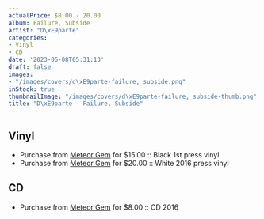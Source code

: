 ```yaml
---
actualPrice: $8.00 - 20.00
album: Failure, Subside
artist: "D\xE9parte"
categories:
- Vinyl
- CD
date: '2023-06-08T05:31:13'
draft: false
images:
- "/images/covers/d\xE9parte-failure,_subside.png"
inStock: true
thumbnailImage: "/images/covers/d\xE9parte-failure,_subside-thumb.png"
title: "D\xE9parte - Failure, Subside"
---
```


## Vinyl
* Purchase from [Meteor Gem](https://meteor-gem.com/products/departe-failure-subside-2xlp) for $15.00 :: Black 1st press vinyl
* Purchase from [Meteor Gem](https://meteor-gem.com/products/departe-failure-subside-2xlp) for $20.00 :: White 2016 press vinyl
## CD
* Purchase from [Meteor Gem](https://meteor-gem.com/products/departe-failure-subside-cd) for $8.00 :: CD 2016
